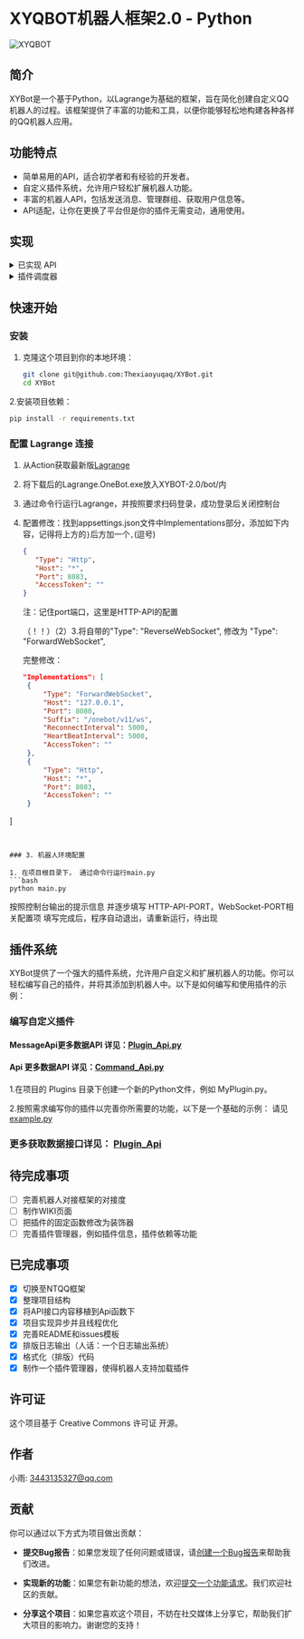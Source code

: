 # XYQBOT机器人框架2.0 - Python

![XYQBOT](https://skin.459mc.cn/tu.png)

## 简介

XYBot是一个基于Python，以Lagrange为基础的框架，旨在简化创建自定义QQ机器人的过程。该框架提供了丰富的功能和工具，以便你能够轻松地构建各种各样的QQ机器人应用。

## 功能特点

- 简单易用的API，适合初学者和有经验的开发者。
- 自定义插件系统，允许用户轻松扩展机器人功能。
- 丰富的机器人API，包括发送消息、管理群组、获取用户信息等。
- API适配，让你在更换了平台但是你的插件无需变动，通用使用。

## 实现

<details>
<summary>已实现 API</summary>

### 符合 OneBot 标准的 API

| API                      | 功能                   |
| ------------------------ | ---------------------- |
| [/send_group_msg](https://github.com/botuniverse/onebot-11/blob/master/api/public.md#send_group_msg-%E5%8F%91%E9%80%81%E7%BE%A4%E6%B6%88%E6%81%AF)          | 发送群消息           |
| [/get_group_info](https://github.com/botuniverse/onebot-11/blob/master/api/public.md#get_group_info-%E8%8E%B7%E5%8F%96%E7%BE%A4%E4%BF%A1%E6%81%AF)          | 获取群信息           |
| [/delete_msg](https://github.com/botuniverse/onebot-11/blob/master/api/public.md#delete_msg-%E6%92%A4%E5%9B%9E%E6%B6%88%E6%81%AF)          | 撤回消息           |
| [/set_group_add_request](https://github.com/botuniverse/onebot-11/blob/master/api/public.md#set_group_add_request-%E5%A4%84%E7%90%86%E5%8A%A0%E7%BE%A4%E8%AF%B7%E6%B1%82%E9%82%80%E8%AF%B7)          | 操作加群请求           |
| [/set_friend_add_request](https://github.com/botuniverse/onebot-11/blob/master/api/public.md#set_friend_add_request-%E5%A4%84%E7%90%86%E5%8A%A0%E5%A5%BD%E5%8F%8B%E8%AF%B7%E6%B1%82)          | 操作好友请求           |
| 等待适配      | ..            |

</details>

<details>
<summary>插件调度器</summary>

### 符合 OneBot 标准的 插件调度器
 人话：支持传入插件的事件

- [x] 聊天消息 (群聊消息,好友消息)
- [x] 事件消息 (荣誉,戳一戳,禁言...)
- [X] 请求消息 (加群请求,退群请求)
- [X] 插件管理器（启动/卸载） 
</details>

## 快速开始

### 安装

1. 克隆这个项目到你的本地环境：

   ```bash
   git clone git@github.com:Thexiaoyuqaq/XYBot.git
   cd XYBot
   
2.安装项目依赖：

   ```bash
   pip install -r requirements.txt
   ```

### 配置 Lagrange 连接

1. 从Action获取最新版[Lagrange](https://github.com/LagrangeDev/Lagrange.Core/actions/workflows)
2. 将下载后的Lagrange.OneBot.exe放入XYBOT-2.0/bot/内
3. 通过命令行运行Lagrange，并按照要求扫码登录，成功登录后关闭控制台
4. 配置修改：找到appsettings.json文件中Implementations部分，添加如下内容，记得将上方的`}`后方加一个`,`(逗号)

   ```json
   {
      "Type": "Http",
      "Host": "*",
      "Port": 8083, 
      "AccessToken": ""
   }

   ```
   注：记住port端口，这里是HTTP-API的配置

   （！！）（2）3.将自带的"Type": "ReverseWebSocket", 修改为 "Type": "ForwardWebSocket",  

   完整修改：
   ```json
   "Implementations": [
    {
        "Type": "ForwardWebSocket",
        "Host": "127.0.0.1",
        "Port": 8080,
        "Suffix": "/onebot/v11/ws",
        "ReconnectInterval": 5000,
        "HeartBeatInterval": 5000,
        "AccessToken": ""
    },
    {
        "Type": "Http",
        "Host": "*",
        "Port": 8083, 
        "AccessToken": ""
    }
]
   ```
   

### 3. 机器人环境配置

   1. 在项目根目录下， 通过命令行运行main.py
   ```bash
   python main.py
   ```
   按照控制台输出的提示信息
   并逐步填写 HTTP-API-PORT，WebSocket-PORT相关配置项
   填写完成后，程序自动退出，请重新运行，待出现
   

## 插件系统

   XYBot提供了一个强大的插件系统，允许用户自定义和扩展机器人的功能。你可以轻松编写自己的插件，并将其添加到机器人中。以下是如何编写和使用插件的示例：

### 编写自定义插件
   #### MessageApi更多数据API 详见：[Plugin_Api.py](https://github.com/Thexiaoyuqaq/XYBot/blob/main/utils/Api/Plugin_Api.py)
   #### Api 更多数据API 详见：[Command_Api.py](https://github.com/Thexiaoyuqaq/XYBot/blob/main/utils/Api/Command_Api.py)
   
   1.在项目的 Plugins 目录下创建一个新的Python文件，例如 MyPlugin.py。
   
   2.按照需求编写你的插件以完善你所需要的功能，以下是一个基础的示例：
   请见 [example.py](https://github.com/Thexiaoyuqaq/XYBot/blob/main/plugins/example.py)
   ### 更多获取数据接口详见： [Plugin_Api](https://github.com/Thexiaoyuqaq/XYBot/blob/main/utils/Api/Plugin_Api.py)

## 待完成事项
- [ ] 完善机器人对接框架的对接度
- [ ] 制作WIKI页面
- [ ] 把插件的固定函数修改为装饰器
- [ ] 完善插件管理器，例如插件信息，插件依赖等功能

## 已完成事项

- [x] 切换至NTQQ框架
- [x] 整理项目结构
- [x] 将API接口内容移植到Api函数下
- [x] 项目实现异步并且线程优化
- [x] 完善README和issues模板
- [x] 排版日志输出（人话：一个日志输出系统）
- [x] 格式化（排版）代码
- [x] 制作一个插件管理器，使得机器人支持加载插件

## 许可证

   这个项目基于 Creative Commons 许可证 开源。

## 作者

   小雨: 3443135327@qq.com

## 贡献

   你可以通过以下方式为项目做出贡献：

   - **提交Bug报告**：如果您发现了任何问题或错误，请[创建一个Bug报告](https://github.com/Thexiaoyuqaq/XYBot/issues/new?assignees=&labels=BUG&projects=&template=bug_report.md&title=%5BBUG%5D+-+%E5%9C%A8%E6%AD%A4%E5%A1%AB%E5%86%99Bug%E7%9A%84%E7%AE%80%E8%A6%81%E6%8F%8F%E8%BF%B0)来帮助我们改进。

   - **实现新的功能**：如果您有新功能的想法，欢迎[提交一个功能请求](https://github.com/Thexiaoyuqaq/XYBot/issues/new?assignees=&labels=BUG&projects=&template=bug_report.md&title=%5BBUG%5D+-+%E5%9C%A8%E6%AD%A4%E5%A1%AB%E5%86%99Bug%E7%9A%84%E7%AE%80%E8%A6%81%E6%8F%8F%E8%BF%B0)。我们欢迎社区的贡献。

   - **分享这个项目**：如果您喜欢这个项目，不妨在社交媒体上分享它，帮助我们扩大项目的影响力。谢谢您的支持！
